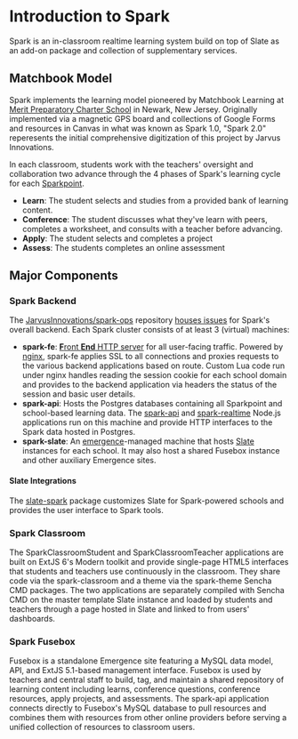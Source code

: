 # Introduction to Spark
Spark is an in-classroom realtime learning system build on top of Slate as an add-on package
and collection of supplementary services.



## Matchbook Model
Spark implements the learning model pioneered by Matchbook Learning at
[Merit Preparatory Charter School](http://merit.matchbooklearning.com/) in Newark, New Jersey.
Originally implemented via a magnetic GPS board and collections of Google Forms and resources
in Canvas in what was known as Spark 1.0, "Spark 2.0" reperesents the initial comprehensive
digitization of this project by Jarvus Innovations.

In each classroom, students work with the teachers' oversight and collaboration two advance through
the 4 phases of Spark's learning cycle for each [Sparkpoint](#!/guide/overview_sparkpoints).

- **Learn**: The student selects and studies from a provided bank of learning content.
- **Conference**: The student discusses what they've learn with peers, completes a worksheet, and consults with a teacher before advancing.
- **Apply**: The student selects and completes a project
- **Assess**: The students completes an online assessment



## Major Components

### Spark Backend
The [JarvusInnovations/spark-ops](https://github.com/JarvusInnovations/spark-ops) repository
[houses issues](https://github.com/JarvusInnovations/spark-ops/issues) for Spark's overall backend. Each Spark cluster
consists of at least 3 (virtual) machines:

- **spark-fe**: [**F**ront **End** HTTP server](#!/guide/backend_loadbalancer) for all user-facing traffic.
Powered by [nginx](http://nginx.org/), spark-fe applies SSL to all connections and proxies requests to the
various backend applications based on route. Custom Lua code run under nginx handles reading the session cookie
for each school domain and provides to the backend application via headers the status of the session and basic
user details.
- **spark-api**: Hosts the Postgres databases containing all Sparkpoint and school-based learning data. The
[spark-api](#!/guide/backend_api) and [spark-realtime](#!/guide/backend_realtime) Node.js applications run on
this machine and provide HTTP interfaces to the Spark data hosted in Postgres.
- **spark-slate**: An [emergence](http://emr.ge)-managed machine that hosts [Slate](https://github.com/SlateFoundation/slate)
instances for each school. It may also host a shared Fusebox instance and other auxiliary Emergence sites.

#### Slate Integrations
The [slate-spark](https://github.com/JarvusInnovations/slate-spark) package customizes Slate for Spark-powered schools
and provides the user interface to Spark tools.

### Spark Classroom
The SparkClassroomStudent and SparkClassroomTeacher applications are built on ExtJS 6's Modern toolkit and provide
single-page HTML5 interfaces that students and teachers use continuously in the classroom. They share code via
the spark-classroom and a theme via the spark-theme Sencha CMD packages. The two applications are separately compiled
with Sencha CMD on the master template Slate instance and loaded by students and teachers through a page hosted in Slate
and linked to from users' dashboards.

### Spark Fusebox
Fusebox is a standalone Emergence site featuring a MySQL data model, API, and ExtJS 5.1-based management interface. Fusebox
is used by teachers and central staff to build, tag, and maintain a shared repository of learning content including learns,
conference questions, conference resources, apply projects, and assessments. The spark-api application connects directly
to Fusebox's MySQL database to pull resources and combines them with resources from other online providers before serving
a unified collection of resources to classroom users.
